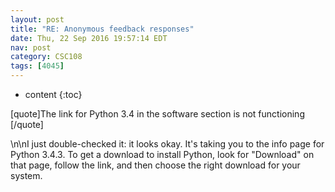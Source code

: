 ```yaml
---
layout: post
title: "RE: Anonymous feedback responses"
date: Thu, 22 Sep 2016 19:57:14 EDT
nav: post
category: CSC108
tags: [4045]
---
```


* content
{:toc}

[quote]The link for Python 3.4 in the software section is not functioning [/quote]
<!-- more -->
<p>\n\nI just double-checked it: it looks okay. It's taking you to the info page for Python 3.4.3. To get a download to install Python, look for "Download" on that page, follow the link, and then choose the right download for your system.</p>
